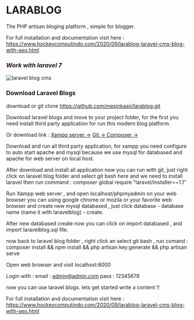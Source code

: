 # LARABLOG

The PHP artisan bloging platform , simple for blogger.


For full installation and documentation visit here :
https://www.hockeycomputindo.com/2020/09/larablog-laravel-cms-blog-with-seo.html

### *Work with laravel 7*

![laravel blog cms](https://1.bp.blogspot.com/-9MRnDTH_FMA/X1kM5J64aII/AAAAAAAALaQ/rkTNtCjNz3EeudVx8ftec9L02Gb6qXJngCLcBGAsYHQ/s1392/Screenshot_2020-09-02%2BLaravel%2BBlogs%25281%2529.png)

### Download Laravel Blogs

download or git clone https://github.com/mesinkasir/larablog.git

Download laravel blogs and move to your project folder, for the first you need install third party application for run this modern blog platform.

Or download link : 
[Xampp server →](https://www.apachefriends.org/download.html) 
[Git → ](https://git-scm.com/downloads)
[Composer →](https://getcomposer.org/download/)

Download and run all third party application, for xampp you need configure to auto start apache and mysql
because we use mysql for databased and apache for web server on local host.

After download and install all application now you can run with git, just right click on laravel blog folder and select git bash here
and we need to install laravel then run command : composer global require "laravel/installer=~1.1"

Run Xampp web server , and open localhost/phpmyadmin on your web browser you can using google chrome or mozila or your favorite web browser
and create new mysql databased , just click database - database name (name it with laravelblog) - create.

After new databased create now you can click on import databased , and import laravelblog.sql file.

now back to laravel blog folder , right click an select git bash , 
run comand : composer install && npm install && php artisan key:generate && php artisan serve

Open web browser and visit localhost:8000

Login with :
email : admin@admin.com
pass : 12345678

now you can use laravel blogs. lets get started write a content  !!


For full installation and documentation visit here :
https://www.hockeycomputindo.com/2020/09/larablog-laravel-cms-blog-with-seo.html
